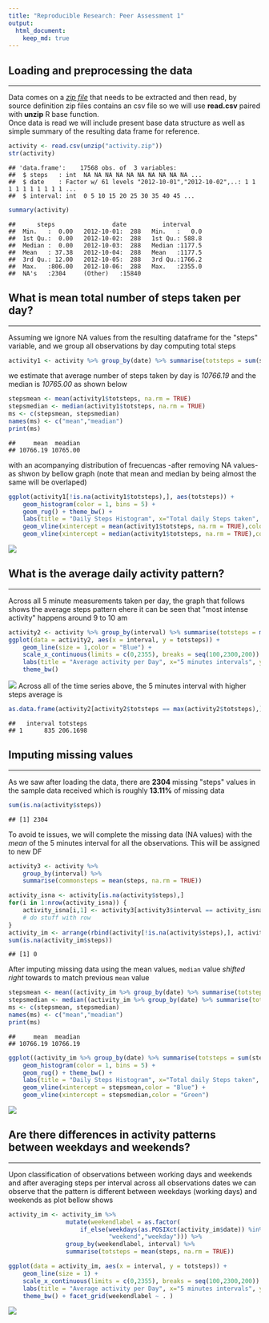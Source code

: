 ```yaml
---
title: "Reproducible Research: Peer Assessment 1"
output: 
  html_document:
    keep_md: true
---
```




## Loading and preprocessing the data
***
Data comes on a [*zip file*](https://d396qusza40orc.cloudfront.net/repdata%2Fdata%2Factivity.zip) that needs to be extracted and then read, by source definition zip files contains an csv file so we will use **read.csv** paired with **unzip** R base function.  
Once data is read we will include present base data structure as well as simple summary of the resulting data frame for reference.

```r
activity <- read.csv(unzip("activity.zip"))
str(activity)
```

```
## 'data.frame':	17568 obs. of  3 variables:
##  $ steps   : int  NA NA NA NA NA NA NA NA NA NA ...
##  $ date    : Factor w/ 61 levels "2012-10-01","2012-10-02",..: 1 1 1 1 1 1 1 1 1 1 ...
##  $ interval: int  0 5 10 15 20 25 30 35 40 45 ...
```

```r
summary(activity)
```

```
##      steps                date          interval     
##  Min.   :  0.00   2012-10-01:  288   Min.   :   0.0  
##  1st Qu.:  0.00   2012-10-02:  288   1st Qu.: 588.8  
##  Median :  0.00   2012-10-03:  288   Median :1177.5  
##  Mean   : 37.38   2012-10-04:  288   Mean   :1177.5  
##  3rd Qu.: 12.00   2012-10-05:  288   3rd Qu.:1766.2  
##  Max.   :806.00   2012-10-06:  288   Max.   :2355.0  
##  NA's   :2304     (Other)   :15840
```

## What is mean total number of steps taken per day?
***
Assuming we ignore NA values from the resulting dataframe for the "steps" variable, and we group all observations by day computing total steps   

```r
activity1 <- activity %>% group_by(date) %>% summarise(totsteps = sum(steps))
```
we estimate that average number of steps taken by day is *10766.19* and the median is *10765.00* as shown below 

```r
stepsmean <- mean(activity1$totsteps, na.rm = TRUE)
stepsmedian <- median(activity1$totsteps, na.rm = TRUE)
ms <- c(stepsmean, stepsmedian)
names(ms) <- c("mean","meadian")
print(ms)
```

```
##     mean  meadian 
## 10766.19 10765.00
```
with an acompanying distribution of frecuencas -after removing NA values- as shwon by bellow graph (note that mean and median by being almost the same will be overlaped) 

```r
ggplot(activity1[!is.na(activity1$totsteps),], aes(totsteps)) + 
    geom_histogram(color = 1, bins = 5) + 
    geom_rug() + theme_bw() + 
    labs(title = "Daily Steps Histogram", x="Total daily Steps taken", y="Frequency") + 
    geom_vline(xintercept = mean(activity1$totsteps, na.rm = TRUE),color = "Blue") + 
    geom_vline(xintercept = median(activity1$totsteps, na.rm = TRUE),color = "Green")  
```

![](PA1_template_files/figure-html/stepshist-1.png)<!-- -->

## What is the average daily activity pattern?
***
Across all 5 minute measurements taken per day, the graph that follows shows the average steps pattern ehere it can be seen that "most intense activity" happens around 9 to 10 am  

```r
activity2 <- activity %>% group_by(interval) %>% summarise(totsteps = mean(steps, na.rm = TRUE))
ggplot(data = activity2, aes(x = interval, y = totsteps)) +
    geom_line(size = 1,color = "Blue") + 
    scale_x_continuous(limits = c(0,2355), breaks = seq(100,2300,200))  +
    labs(title = "Average activity per Day", x="5 minutes intervals", y="Average Steps Taken") + 
    theme_bw()
```

![](PA1_template_files/figure-html/stepspattern-1.png)<!-- -->
Across all of the time series above, the 5 minutes interval with higher steps average is  

```r
as.data.frame(activity2[activity2$totsteps == max(activity2$totsteps),])
```

```
##   interval totsteps
## 1      835 206.1698
```

## Imputing missing values
***
As we saw after loading the data, there are **2304** missing "steps" values in the sample data received which is roughly **13.11%** of missing data  

```r
sum(is.na(activity$steps))
```

```
## [1] 2304
```

To avoid te issues, we will complete the missing data (NA values) with the *mean* of the 5 minutes interval for all the observations. This will be assigned to new DF  


```r
activity3 <- activity %>% 
    group_by(interval) %>% 
    summarise(commonsteps = mean(steps, na.rm = TRUE))

activity_isna <- activity[is.na(activity$steps),]
for(i in 1:nrow(activity_isna)) {
    activity_isna[i,1] <- activity3[activity3$interval == activity_isna[i,3],2]
    # do stuff with row
}
activity_im <- arrange(rbind(activity[!is.na(activity$steps),], activity_isna), date, interval)
sum(is.na(activity_im$steps))
```

```
## [1] 0
```

After imputing missing data using the mean values, `median` value *shifted right* towards to match previous `mean` value  

```r
stepsmean <- mean((activity_im %>% group_by(date) %>% summarise(totsteps = sum(steps)))$totsteps)
stepsmedian <- median((activity_im %>% group_by(date) %>% summarise(totsteps = sum(steps)))$totsteps)
ms <- c(stepsmean, stepsmedian)
names(ms) <- c("mean","meadian")
print(ms)
```

```
##     mean  meadian 
## 10766.19 10766.19
```

```r
ggplot((activity_im %>% group_by(date) %>% summarise(totsteps = sum(steps))), aes(totsteps)) + 
    geom_histogram(color = 1, bins = 5) + 
    geom_rug() + theme_bw() + 
    labs(title = "Daily Steps Histogram", x="Total daily Steps taken", y="Frequency") + 
    geom_vline(xintercept = stepsmean,color = "Blue") + 
    geom_vline(xintercept = stepsmedian,color = "Green")  
```

![](PA1_template_files/figure-html/stepsimputed-1.png)<!-- -->

## Are there differences in activity patterns between weekdays and weekends?
***

Upon classification of observations between working days and weekends and after averaging steps per interval across all observations dates we can observe that the pattern is different between weekdays (working days) and weekends as plot bellow shows   

```r
activity_im <- activity_im %>% 
                mutate(weekendlabel = as.factor(
                    if_else(weekdays(as.POSIXct(activity_im$date)) %in% c("Saturday","Sunday"),
                            "weekend","weekday"))) %>% 
                group_by(weekendlabel, interval) %>% 
                summarise(totsteps = mean(steps, na.rm = TRUE))

ggplot(data = activity_im, aes(x = interval, y = totsteps)) +
    geom_line(size = 1) + 
    scale_x_continuous(limits = c(0,2355), breaks = seq(100,2300,200))  +
    labs(title = "Average activity per Day", x="5 minutes intervals", y="Average Steps Taken") + 
    theme_bw() + facet_grid(weekendlabel ~ . )
```

![](PA1_template_files/figure-html/daytypepattern-1.png)<!-- -->


